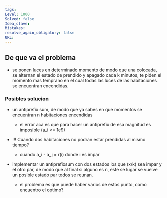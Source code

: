 ```yaml
---
tags:
Level: 1000
Solved: false 
Idea_clave: 
Mistakes: 
resolve_again_obligatory: false
URL: 
---
```


## De que va el problema

- se ponen luces en determinado momento de modo que una colocada, se alternan el estado de prendido y apagado cada k minutos, te piden el momento mas temprano en el cual todas las luces de las habitaciones se encuentran encendidas.

### Posibles solucion

- un antiprefix sum, de modo que ya sabes en que momentos se encuentran n habitaciones encendidas
    - el error aca es que para hacer un antiprefix de esa magnitud es imposible (a_i <= 1e9) 

- !!! Cuando dos habitaciones no podran estar prendidas al mismo tiempo?
  - cuando a_i - a_j = r(i) donde i es impar

- implementar un antiprefixsum con dos estados los que (x/k) sea impar y el otro par, de modo que al final si alguno es n, este se lugar se vuelve un posible estado par todos se reunan.
  -  el problema es que puede haber varios de estos punto, como encuentro el optimo?
